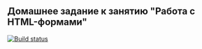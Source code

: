## Домашнее задание к занятию "Работа с HTML-формами"

[![Build status](https://ci.appveyor.com/api/projects/status/vud9h12fam9mnuhy?svg=true)](https://ci.appveyor.com/project/OlgaIts/ahj-homework-5-forms)